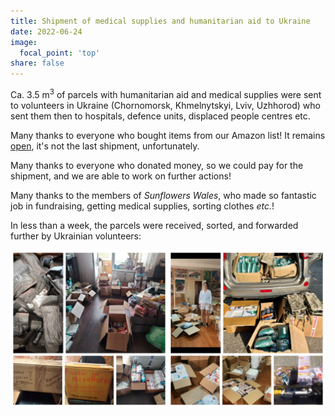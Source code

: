 ```yaml
---
title: Shipment of medical supplies and humanitarian aid to Ukraine
date: 2022-06-24
image:
  focal_point: 'top'
share: false
---
```


Ca. 3.5 m<sup>3</sup> of parcels with humanitarian aid and medical supplies  were sent to volunteers in Ukraine (Chornomorsk, Khmelnytskyi, Lviv, Uzhhorod) who sent them then to hospitals, defence units, displaced people centres etc. 

<!--more-->

Many thanks to everyone who bought items from our Amazon list! It remains <a href="https://www.amazon.co.uk/hz/wishlist/ls/3IKD8RINIZODU">open</a>, it's not the last shipment, unfortunately.

Many thanks to everyone who donated money, so we could pay for the shipment, and we are able to work on further actions!

Many thanks to the members of *Sunflowers Wales*, who made so fantastic job in fundraising, getting medical supplies, sorting clothes *etc.*!

In less than a week, the parcels were received, sorted, and forwarded further by Ukrainian volunteers:
<div style="margin-top: 0;"><img src="report1.jpg" alt="report1" width="50%" style="display: inline; margin-top: 0;"/><img src="report2.jpg" alt="report2" width="50%" style="display: inline; margin-top: 0;"/></div>
